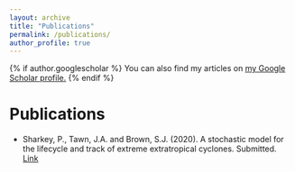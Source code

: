 ```yaml
---
layout: archive
title: "Publications"
permalink: /publications/
author_profile: true
---
```


{% if author.googlescholar %}
  You can also find my articles on <u><a href="{{author.googlescholar}}">my Google Scholar profile</a>.</u>
{% endif %}

Publications
======

* Sharkey, P., Tawn, J.A. and Brown, S.J. (2020). A stochastic model for the lifecycle and track of extreme extratropical cyclones. Submitted. [Link](https://arxiv.org/abs/1905.08840)

